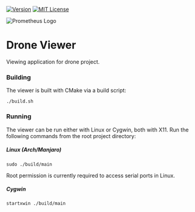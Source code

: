 [![Version][version-badge]](version-url)
[![MIT License][license-badge]](LICENSE.md)

![Prometheus Logo](https://github.com/jdtaylor7/drone_viewer/blob/master/assets/logos/logo_with_text.png?raw=true)

# Drone Viewer

Viewing application for drone project.

### Building

The viewer is built with CMake via a build script:

```
./build.sh
```

### Running

The viewer can be run either with Linux or Cygwin, both with X11. Run the
following commands from the root project directory:

##### Linux (Arch/Manjaro)

`sudo ./build/main`

Root permission is currently required to access serial ports in Linux.

##### Cygwin

`startxwin ./build/main`

[version-badge]: https://img.shields.io/github/release/jdtaylor7/drone_viewer/all.svg
[version-url]: https://github.com/jdtaylor7/drone_viewer/releases/latest
[license-badge]: https://img.shields.io/badge/license-MIT-007EC7.svg
